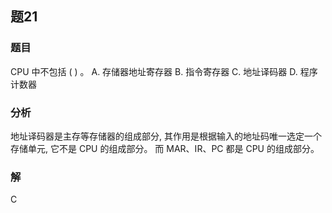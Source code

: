 ## 题21
### 题目
CPU 中不包括 ( ) 。
A. 存储器地址寄存器 B. 指令寄存器
C. 地址译码器 D. 程序计数器
### 分析
地址译码器是主存等存储器的组成部分, 其作用是根据输入的地址码唯一选定一个存储单元, 它不是 CPU 的组成部分。
而 MAR、IR、PC 都是 CPU 的组成部分。
### 解
C